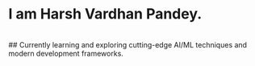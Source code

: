 # I am Harsh Vardhan Pandey.
<br>
## Currently learning and exploring cutting-edge AI/ML techniques and modern development frameworks.
